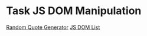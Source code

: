 # Task JS DOM Manipulation

[Random Quote Generator](https://serentinos.github.io/js-dom-manipulation/random-quote-generator/index.html)
[JS DOM List](https://serentinos.github.io/js-dom-manipulation/js-dom-list/index.html)